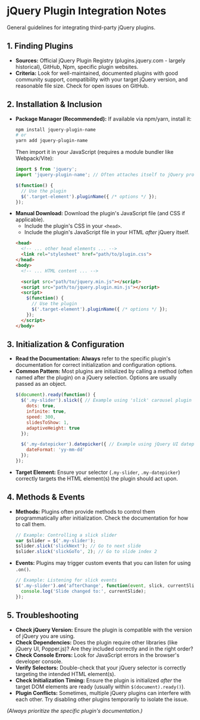 # jQuery Plugin Integration Notes

General guidelines for integrating third-party jQuery plugins.

## 1. Finding Plugins

*   **Sources:** Official jQuery Plugin Registry (plugins.jquery.com - largely historical), GitHub, Npm, specific plugin websites.
*   **Criteria:** Look for well-maintained, documented plugins with good community support, compatibility with your target jQuery version, and reasonable file size. Check for open issues on GitHub.

## 2. Installation & Inclusion

*   **Package Manager (Recommended):** If available via npm/yarn, install it:
    ```bash
    npm install jquery-plugin-name
    # or
    yarn add jquery-plugin-name
    ```
    Then import it in your JavaScript (requires a module bundler like Webpack/Vite):
    ```javascript
    import $ from 'jquery';
    import 'jquery-plugin-name'; // Often attaches itself to jQuery prototype

    $(function() {
      // Use the plugin
      $('.target-element').pluginName({ /* options */ });
    });
    ```
*   **Manual Download:** Download the plugin's JavaScript file (and CSS if applicable).
    *   Include the plugin's CSS in your `<head>`.
    *   Include the plugin's JavaScript file in your HTML *after* jQuery itself.
    ```html
    <head>
      <!-- ... other head elements ... -->
      <link rel="stylesheet" href="path/to/plugin.css">
    </head>
    <body>
      <!-- ... HTML content ... -->

      <script src="path/to/jquery.min.js"></script>
      <script src="path/to/jquery.plugin.min.js"></script>
      <script>
        $(function() {
          // Use the plugin
          $('.target-element').pluginName({ /* options */ });
        });
      </script>
    </body>
    ```

## 3. Initialization & Configuration

*   **Read the Documentation:** **Always** refer to the specific plugin's documentation for correct initialization and configuration options.
*   **Common Pattern:** Most plugins are initialized by calling a method (often named after the plugin) on a jQuery selection. Options are usually passed as an object.
    ```javascript
    $(document).ready(function() {
      $('.my-slider').slick({ // Example using 'slick' carousel plugin
        dots: true,
        infinite: true,
        speed: 300,
        slidesToShow: 1,
        adaptiveHeight: true
      });

      $('.my-datepicker').datepicker({ // Example using jQuery UI datepicker
        dateFormat: 'yy-mm-dd'
      });
    });
    ```
*   **Target Element:** Ensure your selector (`.my-slider`, `.my-datepicker`) correctly targets the HTML element(s) the plugin should act upon.

## 4. Methods & Events

*   **Methods:** Plugins often provide methods to control them programmatically after initialization. Check the documentation for how to call them.
    ```javascript
    // Example: Controlling a slick slider
    var $slider = $('.my-slider');
    $slider.slick('slickNext'); // Go to next slide
    $slider.slick('slickGoTo', 2); // Go to slide index 2
    ```
*   **Events:** Plugins may trigger custom events that you can listen for using `.on()`.
    ```javascript
    // Example: Listening for slick events
    $('.my-slider').on('afterChange', function(event, slick, currentSlide){
      console.log('Slide changed to:', currentSlide);
    });
    ```

## 5. Troubleshooting

*   **Check jQuery Version:** Ensure the plugin is compatible with the version of jQuery you are using.
*   **Check Dependencies:** Does the plugin require other libraries (like jQuery UI, Popper.js)? Are they included correctly and in the right order?
*   **Check Console Errors:** Look for JavaScript errors in the browser's developer console.
*   **Verify Selectors:** Double-check that your jQuery selector is correctly targeting the intended HTML element(s).
*   **Check Initialization Timing:** Ensure the plugin is initialized *after* the target DOM elements are ready (usually within `$(document).ready()`).
*   **Plugin Conflicts:** Sometimes, multiple jQuery plugins can interfere with each other. Try disabling other plugins temporarily to isolate the issue.

*(Always prioritize the specific plugin's documentation.)*